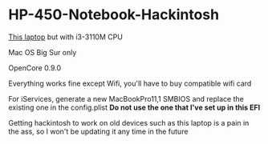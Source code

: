# HP-450-Notebook-Hackintosh
 [This laptop](https://support.hp.com/vn-en/document/c03315512) but with i3-3110M CPU

Mac OS Big Sur only

OpenCore 0.9.0

Everything works fine except Wifi, you'll have to buy compatible wifi card

For iServices, generate a new MacBookPro11,1 SMBIOS and replace the existing one in the config.plist **Do not use the one that I've set up in this EFI** 

Getting hackintosh to work on old devices such as this laptop is a pain in the ass, so I won't be updating it any time in the future
